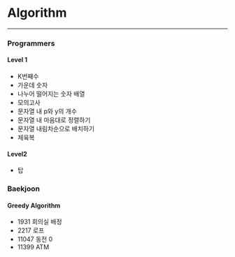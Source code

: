 # Algorithm
---

### Programmers
#### Level 1

+ K번째수
+ 가운데 숫자
+ 나누어 떨어지는 숫자 배열
+ 모의고사
+ 문자열 내 p와 y의 개수
+ 문자열 내 마음대로 정렬하기
+ 문자열 내림차순으로 배치하기
+ 체육복
#### Level2

+ 탑

### Baekjoon
#### Greedy Algorithm
+ 1931 회의실 배정
+ 2217 로프
+ 11047 동전 0
+ 11399 ATM
